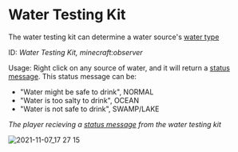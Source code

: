 # Water Testing Kit

The water testing kit can determine a water source's [water type](https://github.com/fishcute/ToughAsClient/blob/main/Tutorial/Miscellaneous/Water%20Types.md)

ID: *Water Testing Kit, minecraft:observer*

Usage: Right click on any source of water, and it will return a [status message](https://github.com/fishcute/ToughAsClient/blob/main/Tutorial/Miscellaneous/Status%20Message.md).
This status message can be:
- "Water might be safe to drink", NORMAL
- "Water is too salty to drink", OCEAN
- "Water is not safe to drink", SWAMP/LAKE

*The player recieving a [status message](https://github.com/fishcute/ToughAsClient/blob/main/Tutorial/Miscellaneous/Status%20Message.md) from the water testing kit*

![2021-11-07_17 27 15](https://user-images.githubusercontent.com/47741160/140664271-edccf790-3b82-4ed0-8356-6761c7c7f210.png)

